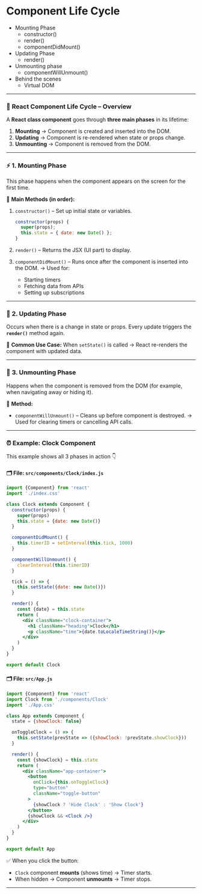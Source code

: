 # Component Life Cycle

- Mounting Phase
  - constructor()
  - render()
  - componentDidMount()
- Updating Phase
  - render()
- Unmounting phase
  - componentWillUnmount()
- Behind the scenes
  - Virtual DOM

---

### 🧭 **React Component Life Cycle – Overview**

A **React class component** goes through **three main phases** in its lifetime:

1. **Mounting** → Component is created and inserted into the DOM.
2. **Updating** → Component is re-rendered when state or props change.
3. **Unmounting** → Component is removed from the DOM.

---

### ⚡ **1. Mounting Phase**

This phase happens when the component appears on the screen for the first time.

🧩 **Main Methods (in order):**

1. `constructor()` – Set up initial state or variables.

   ```jsx
   constructor(props) {
     super(props);
     this.state = { date: new Date() };
   }
   ```

2. `render()` – Returns the JSX (UI part) to display.
3. `componentDidMount()` – Runs once after the component is inserted into the
   DOM. → Used for:

   - Starting timers
   - Fetching data from APIs
   - Setting up subscriptions

---

### 🔁 **2. Updating Phase**

Occurs when there is a change in state or props. Every update triggers the
**`render()`** method again.

🧩 **Common Use Case:** When `setState()` is called → React re-renders the
component with updated data.

---

### 🧹 **3. Unmounting Phase**

Happens when the component is removed from the DOM (for example, when navigating
away or hiding it).

🧩 **Method:**

- `componentWillUnmount()` – Cleans up before component is destroyed. → Used for
  clearing timers or cancelling API calls.

---

### ⏰ **Example: Clock Component**

This example shows all 3 phases in action 👇

#### 🗂 File: `src/components/Clock/index.js`

```jsx
import {Component} from 'react'
import './index.css'

class Clock extends Component {
  constructor(props) {
    super(props)
    this.state = {date: new Date()}
  }

  componentDidMount() {
    this.timerID = setInterval(this.tick, 1000)
  }

  componentWillUnmount() {
    clearInterval(this.timerID)
  }

  tick = () => {
    this.setState({date: new Date()})
  }

  render() {
    const {date} = this.state
    return (
      <div className="clock-container">
        <h1 className="heading">Clock</h1>
        <p className="time">{date.toLocaleTimeString()}</p>
      </div>
    )
  }
}

export default Clock
```

#### 🗂 File: `src/App.js`

```jsx
import {Component} from 'react'
import Clock from './components/Clock'
import './App.css'

class App extends Component {
  state = {showClock: false}

  onToggleClock = () => {
    this.setState(prevState => ({showClock: !prevState.showClock}))
  }

  render() {
    const {showClock} = this.state
    return (
      <div className="app-container">
        <button
          onClick={this.onToggleClock}
          type="button"
          className="toggle-button"
        >
          {showClock ? 'Hide Clock' : 'Show Clock'}
        </button>
        {showClock && <Clock />}
      </div>
    )
  }
}

export default App
```

✅ When you click the button:

- `Clock` component **mounts** (shows time) → Timer starts.
- When hidden → Component **unmounts** → Timer stops.

---
